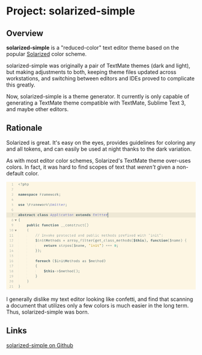 # Project: solarized-simple

## Overview
**solarized-simple** is a "reduced-color" text editor theme based on the
popular [Solarized](http://ethanschoonover.com/solarized) color scheme.

solarized-simple was originally a pair of TextMate themes (dark and light),
but making adjustments to both, keeping theme files updated across
workstations, and switching between editors and IDEs proved to complicate
this greatly.

Now, solarized-simple is a theme generator. It currently is only capable of
generating a TextMate theme compatible with TextMate, Sublime Text 3, and
maybe other editors.

## Rationale
Solarized is great. It's easy on the eyes, provides guidelines for coloring
any and all tokens, and can easily be used at night thanks to the dark
variation.

As with most editor color schemes, Solarized's TextMate theme over-uses
colors. In fact, it was hard to find scopes of text that _weren't_ given a
non-default color.

[![Picture of PHP code colored via solarized-simple](/images/projects/solarized-simple.png "solarized-simple")](/images/projects/solarized-simple.png)

I generally dislike my text editor looking like confetti, and find that
scanning a document that utilizes only a few colors is much easier in the
long term. Thus, solarized-simple was born.

## Links
[solarized-simple on Github](https://github.com/jadefish/solarized-simple)
